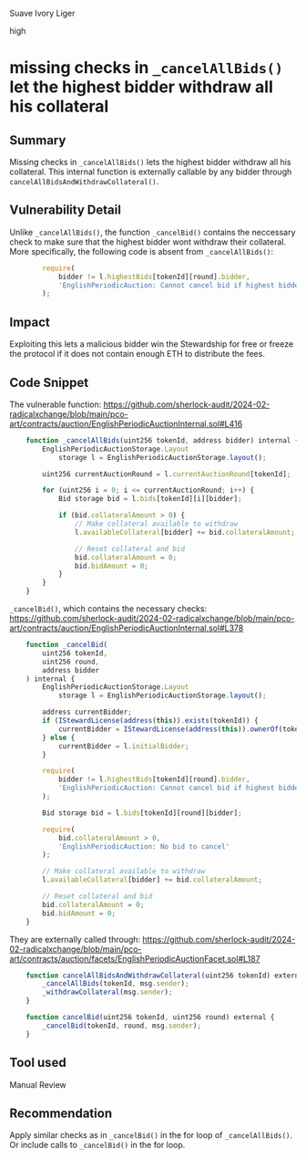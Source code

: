 Suave Ivory Liger

high

# missing checks in `_cancelAllBids()` let the highest bidder withdraw all his collateral

## Summary
Missing checks in `_cancelAllBids()` lets the highest bidder withdraw all his collateral.
This internal function is externally callable by any bidder through `cancelAllBidsAndWithdrawCollateral()`.

## Vulnerability Detail
Unlike `_cancelAllBids()`, the function `_cancelBid()` contains the neccessary check to make sure that the highest bidder wont withdraw their collateral.
More specifically, the following code is absent from `_cancelAllBids()`:
```js
        require(
            bidder != l.highestBids[tokenId][round].bidder,
            'EnglishPeriodicAuction: Cannot cancel bid if highest bidder'
        );
```

## Impact
Exploiting this lets a malicious bidder win the Stewardship for free or freeze the protocol if it does not contain enough ETH to distribute the fees.
## Code Snippet
The vulnerable function:
https://github.com/sherlock-audit/2024-02-radicalxchange/blob/main/pco-art/contracts/auction/EnglishPeriodicAuctionInternal.sol#L416
```js
    function _cancelAllBids(uint256 tokenId, address bidder) internal {
        EnglishPeriodicAuctionStorage.Layout
            storage l = EnglishPeriodicAuctionStorage.layout();

        uint256 currentAuctionRound = l.currentAuctionRound[tokenId];

        for (uint256 i = 0; i <= currentAuctionRound; i++) {
            Bid storage bid = l.bids[tokenId][i][bidder];

            if (bid.collateralAmount > 0) {
                // Make collateral available to withdraw
                l.availableCollateral[bidder] += bid.collateralAmount;

                // Reset collateral and bid
                bid.collateralAmount = 0;
                bid.bidAmount = 0;
            }
        }
    }
```
`_cancelBid()`, which contains the necessary checks:
https://github.com/sherlock-audit/2024-02-radicalxchange/blob/main/pco-art/contracts/auction/EnglishPeriodicAuctionInternal.sol#L378
```js
    function _cancelBid(
        uint256 tokenId,
        uint256 round,
        address bidder
    ) internal {
        EnglishPeriodicAuctionStorage.Layout
            storage l = EnglishPeriodicAuctionStorage.layout();

        address currentBidder;
        if (IStewardLicense(address(this)).exists(tokenId)) {
            currentBidder = IStewardLicense(address(this)).ownerOf(tokenId);
        } else {
            currentBidder = l.initialBidder;
        }

        require(
            bidder != l.highestBids[tokenId][round].bidder,
            'EnglishPeriodicAuction: Cannot cancel bid if highest bidder'
        );

        Bid storage bid = l.bids[tokenId][round][bidder];

        require(
            bid.collateralAmount > 0,
            'EnglishPeriodicAuction: No bid to cancel'
        );

        // Make collateral available to withdraw
        l.availableCollateral[bidder] += bid.collateralAmount;

        // Reset collateral and bid
        bid.collateralAmount = 0;
        bid.bidAmount = 0;
    }
```
They are externally called through:
https://github.com/sherlock-audit/2024-02-radicalxchange/blob/main/pco-art/contracts/auction/facets/EnglishPeriodicAuctionFacet.sol#L187
```js
    function cancelAllBidsAndWithdrawCollateral(uint256 tokenId) external {
        _cancelAllBids(tokenId, msg.sender);
        _withdrawCollateral(msg.sender);
    }
```
```js
    function cancelBid(uint256 tokenId, uint256 round) external {
        _cancelBid(tokenId, round, msg.sender);
    }
```

## Tool used

Manual Review

## Recommendation

Apply similar checks as in `_cancelBid()` in the for loop of `_cancelAllBids()`. Or include calls to `_cancelBid()` in the for loop.
